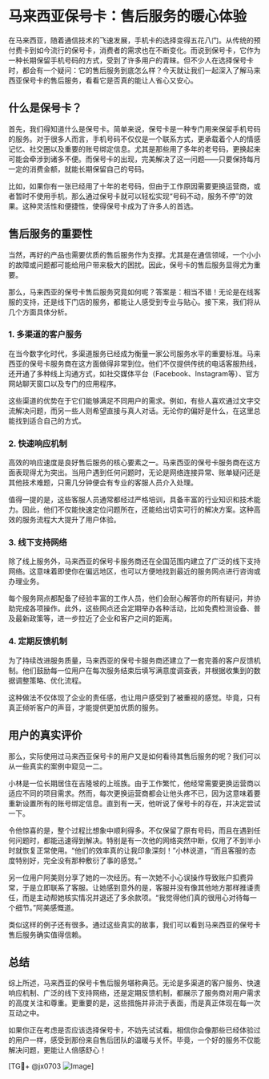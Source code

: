 # 马来西亚保号卡：售后服务的暖心体验

在马来西亚，随着通信技术的飞速发展，手机卡的选择变得五花八门。从传统的预付费卡到如今流行的保号卡，消费者的需求也在不断变化。而说到保号卡，它作为一种长期保留手机号码的方式，受到了许多用户的青睐。但不少人在选择保号卡时，都会有一个疑问：它的售后服务到底怎么样？今天就让我们一起深入了解马来西亚保号卡的售后服务，看看它是否真的能让人省心又安心。

## 什么是保号卡？

首先，我们得知道什么是保号卡。简单来说，保号卡是一种专门用来保留手机号码的服务。对于很多人而言，手机号码不仅仅是一个联系方式，更承载着个人的情感记忆、社交圈以及重要的账号绑定信息。尤其是那些用了多年的老号码，更换起来可能会牵涉到诸多不便。而保号卡的出现，完美解决了这一问题——只要保持每月一定的消费金额，就能长期保留自己的号码。

比如，如果你有一张已经用了十年的老号码，但由于工作原因需要更换运营商，或者暂时不使用手机，那么通过保号卡就可以轻松实现“号码不动，服务不停”的效果。这种灵活性和便捷性，使得保号卡成为了许多人的首选。

## 售后服务的重要性

当然，再好的产品也需要优质的售后服务作为支撑。尤其是在通信领域，一个小小的故障或问题都可能给用户带来极大的困扰。因此，保号卡的售后服务显得尤为重要。

那么，马来西亚的保号卡售后服务究竟如何呢？答案是：相当不错！无论是在线客服的支持，还是线下门店的服务，都能让人感受到专业与贴心。接下来，我们将从几个方面具体分析。

### 1. 多渠道的客户服务

在当今数字化时代，多渠道服务已经成为衡量一家公司服务水平的重要标准。马来西亚的保号卡服务商在这方面做得非常到位。他们不仅提供传统的电话客服热线，还开通了多种线上沟通方式，如社交媒体平台（Facebook、Instagram等）、官方网站聊天窗口以及专门的应用程序。

这些渠道的优势在于它们能够满足不同用户的需求。例如，有些人喜欢通过文字交流解决问题，而另一些人则希望直接与真人对话。无论你的偏好是什么，在这里总能找到适合自己的方式。

### 2. 快速响应机制

高效的响应速度是良好售后服务的核心要素之一。马来西亚的保号卡服务商在这方面表现得尤为突出。当用户遇到任何问题时，无论是网络连接异常、账单疑问还是其他技术难题，只需几分钟便会有专业的客服人员介入处理。

值得一提的是，这些客服人员通常都经过严格培训，具备丰富的行业知识和技术能力。因此，他们不仅能快速定位问题所在，还能给出切实可行的解决方案。这种高效的服务流程大大提升了用户体验。

### 3. 线下支持网络

除了线上服务外，马来西亚的保号卡服务商还在全国范围内建立了广泛的线下支持网络。这意味着即使你在偏远地区，也可以方便地找到最近的服务网点进行咨询或办理业务。

每个服务网点都配备了经验丰富的工作人员，他们会耐心解答你的所有疑问，并协助完成各项操作。此外，这些网点还会定期举办各种活动，比如免费检测设备、普及最新政策等，进一步拉近了企业和客户之间的距离。

### 4. 定期反馈机制

为了持续改进服务质量，马来西亚的保号卡服务商还建立了一套完善的客户反馈机制。他们鼓励每一位用户在每次服务结束后填写满意度调查表，并根据收集到的数据调整策略、优化流程。

这种做法不仅体现了企业的责任感，也让用户感受到了被重视的感觉。毕竟，只有真正倾听客户的声音，才能提供更加优质的服务。

## 用户的真实评价

那么，实际使用过马来西亚保号卡的用户又是如何看待其售后服务的呢？我们可以从一些真实的案例中窥见一二。

小林是一位长期居住在吉隆坡的上班族。由于工作繁忙，他经常需要更换运营商以适应不同的项目需求。然而，每次更换运营商都会让他头疼不已，因为这意味着要重新设置所有的账号绑定信息。直到有一天，他听说了保号卡的存在，并决定尝试一下。

令他惊喜的是，整个过程比想象中顺利得多。不仅保留了原有号码，而且在遇到任何问题时，都能迅速得到解决。特别是有一次他的网络突然中断，仅用了不到半小时就恢复正常使用。“他们的效率真的让我印象深刻！”小林说道，“而且客服的态度特别好，完全没有那种敷衍了事的感觉。”

另一位用户阿美则分享了她的一次经历。有一次她不小心误操作导致账户扣费异常，于是立即联系了客服。让她感到意外的是，客服并没有像其他地方那样推诿责任，而是主动帮她核实情况并退还了多余款项。“我觉得他们真的很用心对待每一个细节。”阿美感慨道。

类似这样的例子还有很多。通过这些真实的故事，我们可以看到马来西亚的保号卡售后服务确实值得信赖。

## 总结

综上所述，马来西亚的保号卡售后服务堪称典范。无论是多渠道的客户服务、快速响应机制、广泛的线下支持网络，还是定期反馈机制，都展示了服务商对用户需求的高度关注和尊重。更重要的是，这些措施并非流于表面，而是真正体现在每一次互动之中。

如果你正在考虑是否应该选择保号卡，不妨先试试看。相信你会像那些已经体验过的用户一样，感受到那份来自售后团队的温暖与关怀。毕竟，一个好的服务不仅能解决问题，更能让人倍感舒心！

[TG💪+ @jx0703 ![Image](https://github.com/user-attachments/assets/dbca1d08-cadb-493c-b0ec-ad6f7a83f270)]